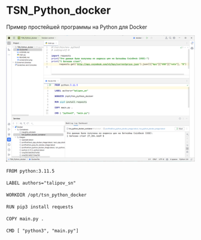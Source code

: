 # TSN_Python_docker
Пример простейшей программы на Python для Docker

![srcreenshot](screenshot.png)

```
FROM python:3.11.5

LABEL authors="talipov_sn"

WORKDIR /opt/tsn_python_docker

RUN pip3 install requests

COPY main.py .

CMD [ "python3", "main.py"]
```